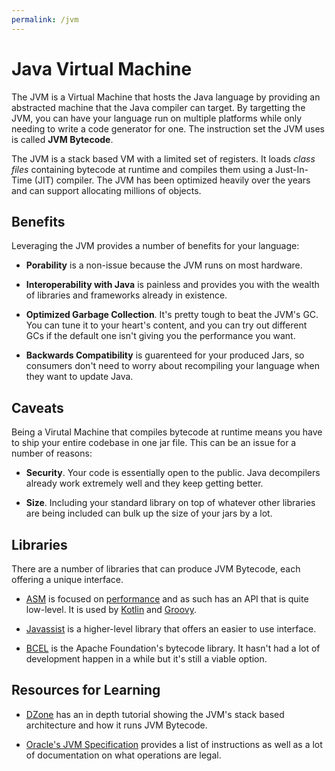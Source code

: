 ```yaml
---
permalink: /jvm
---
```


# Java Virtual Machine

The JVM is a Virtual Machine that hosts the Java language by providing an abstracted
machine that the Java compiler can target. By targetting the JVM, you can have your
language run on multiple platforms while only needing to write a code generator for one.
The instruction set the JVM uses is called **JVM Bytecode**.

The JVM is a stack based VM with a limited set of registers. It loads _class files_ 
containing bytecode at runtime and compiles them using a Just-In-Time (JIT) compiler.
The JVM has been optimized heavily over the years and can support allocating millions
of objects. 

## Benefits

Leveraging the JVM provides a number of benefits for your language:

* **Porability** is a non-issue because the JVM runs on most hardware.

* **Interoperability with Java** is painless and provides you with the wealth of 
libraries and frameworks already in existence.

* **Optimized Garbage Collection**. It's pretty tough to beat the JVM's GC. You 
can tune it to your heart's content, and you can try out different GCs if the 
default one isn't giving you the performance you want.

* **Backwards Compatibility** is guarenteed for your produced Jars, so consumers don't need to worry about recompiling your language when they want to update Java.

## Caveats

Being a Virutal Machine that compiles bytecode at runtime means you have to ship
your entire codebase in one jar file. This can be an issue for a number of reasons:

* **Security**. Your code is essentially open to the public. Java decompilers 
already work extremely well and they keep getting better. 

* **Size**. Including your standard library on top of whatever other libraries are being included can bulk up the size of your jars by a lot.

## Libraries

There are a number of libraries that can produce JVM Bytecode, each offering a unique
interface.

* [ASM](https://asm.ow2.io/) is focused on [performance](https://asm.ow2.io/performance.html) and as such has an API that is quite low-level. It is used by [Kotlin](https://github.com/JetBrains/kotlin/tree/master/compiler/backend/src/org/jetbrains/kotlin/codegen) and [Groovy](https://github.com/apache/groovy/blob/GROOVY_2_4_15/src/main/org/codehaus/groovy/classgen/AsmClassGenerator.java).

* [Javassist](https://www.javassist.org/) is a higher-level library that offers an easier to use interface.

* [BCEL](http://commons.apache.org/proper/commons-bcel/) is the Apache Foundation's bytecode library. It hasn't had a lot of development happen in a while but it's still a viable option.


## Resources for Learning

* [DZone](https://dzone.com/articles/introduction-to-java-bytecode) has an in depth tutorial showing the JVM's stack based architecture and how it runs JVM Bytecode.

* [Oracle's JVM Specification](https://docs.oracle.com/javase/specs/jvms/se14/html/jvms-6.html) provides a list of instructions as well as a lot of documentation on what operations are legal.

